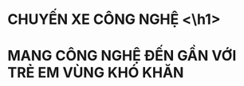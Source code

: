 <h1> CHUYẾN XE CÔNG NGHỆ <\h1>
     <title>Chuyến xe công nghệ - Nhóm CoVy - SS004.K21.CLC</title>
<head>
     <title>Mục đích: </title>
</head>
<h1>MANG CÔNG NGHỆ ĐẾN GẦN VỚI TRẺ EM VÙNG KHÓ KHĂN </h1>
